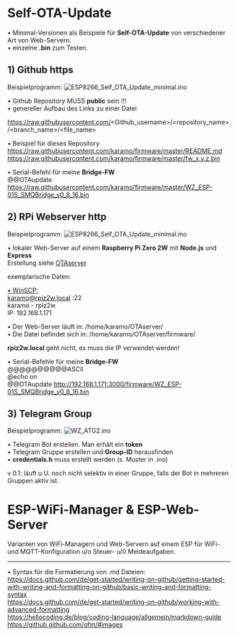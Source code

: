 # Self-OTA-Update
• Minimal-Versionen als Beispiele für **Self-OTA-Update** von verschiedener Art von Web-Servern.  
• einzelne **.bin** zum Testen.

## 1) Github https
Beispielprogramm: ![ESP8266_Self_OTA_Update_minimal.ino](ESP8266_Self_OTA_Update_minimal.ino)

• Github Repository MUSS **public** sein !!!  
• genereller Aufbau des Links zu einer Datei

https://raw.githubusercontent.com/<Github_username>/<repository_name>/<branch_name>/<file_name>

• Beispiel für dieses Repository  
https://raw.githubusercontent.com/karamo/firmware/master/README.md  
https://raw.githubusercontent.com/karamo/firmware/master/fw_x.y.z.bin

• Serial-Befehl für meine **Bridge-FW**  
@@OTAupdate https://raw.githubusercontent.com/karamo/firmware/master/WZ_ESP-01S_SMQBridge_v0_8_16.bin

## 2) RPi Webserver http
Beispielprogramm: ![ESP8266_Self_OTA_Update_minimal.ino](ESP8266_Self_OTA_Update_minimal.ino)

• lokaler Web-Server auf einem **Raspberry Pi Zero 2W** mit **Node.js** und **Express**  
Erstellung siehe [OTAserver](https://github.com/karamo/firmware/tree/main/OTAserver)  

exemplarische Daten:  

<ins>• WinSCP:</ins>  
karamo@rpiz2w.local :22  
karamo - rpiz2w  
IP: 192.168.1.171

• Der Web-Server läuft in: /home/karamo/OTAserver/  
• Die Datei befindet sich in: /home/karamo/OTAserver/firmware/

**rpiz2w.local** geht nicht, es muss die IP verwendet werden!

• Serial-Befehle für meine **Bridge-FW**  
@@@@@@@@@@ASCII  
@echo on  
@@OTAupdate http://192.168.1.171:3000/firmware/WZ_ESP-01S_SMQBridge_v0_8_16.bin 

## 3) Telegram Group
Beispielprogramm: ![WZ_ATG2.ino](WZ_ATG2.ino)

• Telegram Bot erstellen. Man erhält ein **token**  
• Telegram Gruppe erstellen und **Group-ID** herausfinden  
• **credentials.h** muss erstellt werden (s. Muster in .ino)

v 0.1: läuft u.U. noch nicht selektiv in einer Gruppe, falls der Bot in mehreren Gruppen aktiv ist.

# ESP-WiFi-Manager & ESP-Web-Server
Varianten von WiFi-Managern und Web-Servern auf einem ESP für WiFi- und MQTT-Konfiguration u/o Steuer- u/0 Meldeaufgaben.



________________________________________________
• Syntax für die Formatierung von .md Dateien:  
https://docs.github.com/de/get-started/writing-on-github/getting-started-with-writing-and-formatting-on-github/basic-writing-and-formatting-syntax  
https://docs.github.com/de/get-started/writing-on-github/working-with-advanced-formatting  
https://hellocoding.de/blog/coding-language/allgemein/markdown-guide  
https://github.github.com/gfm/#images  

